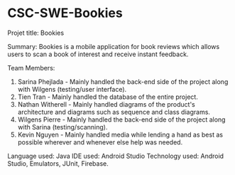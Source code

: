 # CSC-SWE-Bookies

Projet title: Bookies

Summary: Bookies is a mobile application for book reviews which allows users to scan a book of interest and receive instant feedback.

Team Members:
  1. Sarina Phejlada - Mainly handled the back-end side of the project along with Wilgens (testing/user interface).
  2. Tien Tran - Mainly handled the database of the entire project.
  3. Nathan Witherell - Mainly handled diagrams of the product's architecture and diagrams such as sequence and class                diagrams.
  4. Wilgens Pierre - Mainly handled the back-end side of the project along with Sarina (testing/scanning).
  5. Kevin Nguyen - Mainly handled media while lending a hand as best as possible wherever and whenever else help was needed.
  
  Language used: Java
  IDE used: Android Studio
  Technology used: Android Studio, Emulators, JUnit, Firebase.

